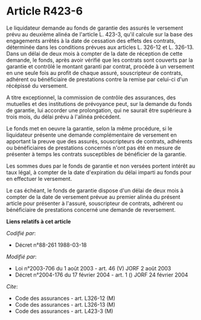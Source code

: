 # Article R423-6

Le liquidateur demande au fonds de garantie des assurés le versement prévu au deuxième alinéa de l'article L. 423-3, qu'il
calcule sur la base des engagements arrêtés à la date de cessation des effets des contrats, déterminée dans les conditions
prévues aux articles L. 326-12 et L. 326-13. Dans un délai de deux mois à compter de la date de réception de cette demande,
le fonds, après avoir vérifié que les contrats sont couverts par la garantie et contrôlé le montant garanti par contrat,
procède à un versement en une seule fois au profit de chaque assuré, souscripteur de contrats, adhérent ou bénéficiaire de
prestations contre la remise par celui-ci d'un récépissé du versement.

A titre exceptionnel, la commission de contrôle des assurances, des mutuelles et des institutions de prévoyance peut, sur la
demande du fonds de garantie, lui accorder une prolongation, qui ne saurait être supérieure à trois mois, du délai prévu à
l'alinéa précédent.

Le fonds met en oeuvre la garantie, selon la même procédure, si le liquidateur présente une demande complémentaire de
versement en apportant la preuve que des assurés, souscripteurs de contrats, adhérents ou bénéficiaires de prestations
concernés n'ont pas été en mesure de présenter à temps les contrats susceptibles de bénéficier de la garantie.

Les sommes dues par le fonds de garantie et non versées portent intérêt au taux légal, à compter de la date d'expiration du
délai imparti au fonds pour en effectuer le versement.

Le cas échéant, le fonds de garantie dispose d'un délai de deux mois à compter de la date de versement prévue au premier
alinéa du présent article pour présenter à l'assuré, souscripteur de contrats, adhérent ou bénéficiaire de prestations
concerné une demande de reversement.

**Liens relatifs à cet article**

_Codifié par_:

  - Décret n°88-261 1988-03-18

_Modifié par_:

  - Loi n°2003-706 du 1 août 2003 - art. 46 (V) JORF 2 août 2003
  - Décret n°2004-176 du 17 février 2004 - art. 1 () JORF 24 février 2004

_Cite_:

  - Code des assurances - art. L326-12 (M)
  - Code des assurances - art. L326-13 (M)
  - Code des assurances - art. L423-3 (M)
